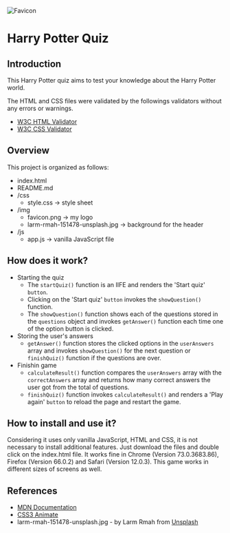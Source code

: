 
![Favicon]('./img/favicon.png/) 
# Harry Potter Quiz

## Introduction

This Harry Potter quiz aims to test your knowledge about the Harry Potter world.

The HTML and CSS files were validated by the followings validators  without any errors or warnings.
- [W3C HTML Validator](https://jigsaw.w3.org/css-validator/)
- [W3C CSS Validator](https://validator.w3.org/)

## Overview

This project is organized as follows:
 - index.html 
 - README.md 
 - /css
   - style.css -> style sheet 
 - /img
   - favicon.png -> my logo
   - larm-rmah-151478-unsplash.jpg -> background for the header
 - /js
   - app.js -> vanilla JavaScript file

## How does it work?

- Starting the quiz
  - The `startQuiz()` function is an IIFE and renders the 'Start quiz' `button`.
  - Clicking on the 'Start quiz' `button` invokes the `showQuestion()` function.
  - The `showQuestion()` function shows each of the questions stored in the `questions` object and invokes `getAnswer()` function each time one of the option button is clicked.
- Storing the user's answers
  - `getAnswer()` function stores the clicked options in the `userAnswers` array and invokes `showQuestion()` for the next question or `finishQuiz()` function if the questions are over.
- Finishin game
  - `calculateResult()` function compares the `userAnswers` array with the `correctAnswers` array and returns how many correct answers the user got from the total of questions.
  - `finishQuiz()` function invokes `calculateResult()` and renders a 'Play again' `button` to reload the page and restart the game.
  

## How to install and use it?

Considering it uses only vanilla JavaScript, HTML and CSS, it is not necessary to install additional features. 
Just download the files and double click on the index.html file.
It works fine in Chrome (Version 73.0.3683.86), Firefox (Version 66.0.2) and Safari (Version 12.0.3).
This game works in different sizes of screens as well.

## References

- [MDN Documentation](https://developer.mozilla.org)
- [CSS3 Animate](http://cssanimate.com/)
- larm-rmah-151478-unsplash.jpg - by Larm Rmah from [Unsplash](https://unsplash.com/photos/sMs2M-yiqCY)
